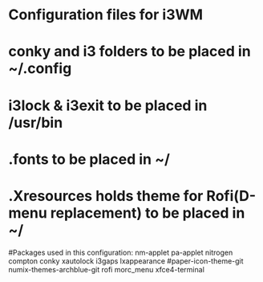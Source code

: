 # Configuration files for i3WM
# conky and i3 folders to be placed in ~/.config
# i3lock & i3exit to be placed in /usr/bin
# .fonts to be placed in ~/
# .Xresources holds theme for Rofi(D-menu replacement) to be placed in ~/
#Packages used in this configuration: nm-applet pa-applet nitrogen compton conky xautolock i3gaps lxappearance
#paper-icon-theme-git numix-themes-archblue-git rofi morc_menu xfce4-terminal
